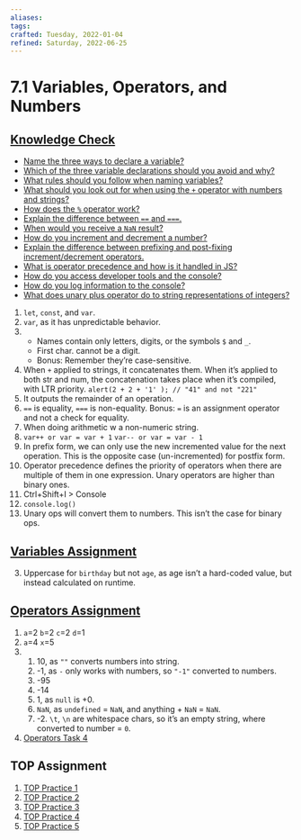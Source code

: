 ```yaml
---
aliases:
tags:
crafted: Tuesday, 2022-01-04
refined: Saturday, 2022-06-25
---
```


# 7.1 Variables, Operators, and Numbers

## [Knowledge Check](https://www.theodinproject.com/paths/foundations/courses/foundations/lessons/fundamentals-part-1#knowledge-check)

- [Name the three ways to declare a variable?](https://www.theodinproject.com/paths/foundations/courses/foundations/lessons/fundamentals-part-1#variable-declaration)
- [Which of the three variable declarations should you avoid and why?](https://www.theodinproject.com/paths/foundations/courses/foundations/lessons/fundamentals-part-1#avoid-var)
- [What rules should you follow when naming variables?](https://javascript.info/variables#variable-naming)
- [What should you look out for when using the `+` operator with numbers and strings?](https://javascript.info/operators#string-concatenation-with-binary)
- [How does the `%` operator work?](https://javascript.info/operators#remainder)
- [Explain the difference between `==` and `===`.](https://www.w3schools.com/js/js_numbers.asp)
- [When would you receive a `NaN` result?](https://www.w3schools.com/js/js_numbers.asp)
- [How do you increment and decrement a number?](https://javascript.info/operators#increment-decrement)
- [Explain the difference between prefixing and post-fixing increment/decrement operators.](https://javascript.info/operators#increment-decrement)
- [What is operator precedence and how is it handled in JS?](https://javascript.info/operators#operator-precedence)
- [How do you access developer tools and the console?](https://www.theodinproject.com/paths/foundations/courses/foundations/lessons/fundamentals-part-1#access-devTools-console)
- [How do you log information to the console?](https://www.theodinproject.com/paths/foundations/courses/foundations/lessons/fundamentals-part-1#console-log)
- [What does unary plus operator do to string representations of integers?](https://javascript.info/operators#numeric-conversion-unary)

1. `let`, `const`, and `var`.
2. `var`, as it has unpredictable behavior.
3. - Names contain only letters, digits, or the symbols `$` and `_`.
   - First char. cannot be a digit.
   - Bonus: Remember they’re case-sensitive.
4. When `+` applied to strings, it concatenates them. When it’s applied to both str and num, the concatenation takes place when it’s compiled, with LTR priority.
   `alert(2 + 2 + '1' ); // "41" and not "221"`
5. It outputs the remainder of an operation.
6. `==` is equality, `===` is non-equality. Bonus: `=` is an assignment operator and not a check for equality.
7. When doing arithmetic w a non-numeric string.
8. `var++ or var = var + 1`
   `var-- or var = var - 1`
9. In prefix form, we can only use the new incremented value for the next operation. This is the opposite case (un-incremented) for postfix form.
10. Operator precedence defines the priority of operators when there are multiple of them in one expression. Unary operators are higher than binary ones.
11. Ctrl+Shift+I > Console
12. `console.log()`
13. Unary ops will convert them to numbers. This isn’t the case for binary ops.

## [Variables Assignment](https://javascript.info/variables)

3. Uppercase for `birthday` but not `age`, as age isn’t a hard-coded value, but instead calculated on runtime.

## [Operators Assignment](https://javascript.info/operators)

1. `a`=2
   `b`=2
   `c`=2
   `d`=1
2. `a`=4
   `x`=5
3. 1. 10, as `""` converts numbers into string.
   2. -1, as `-` only works with numbers, so `"-1"` converted to numbers.
   3. -95
   4. -14
   5. 1, as `null` is +0.
   6. `NaN`, as `undefined` = `NaN`, and anything + `NaN` = `NaN`.
   7. -2. `\t`, `\n` are whitespace chars, so it’s an empty string, where converted to number = `0`.
4. [Operators Task 4](https://codepen.io/raineedust/pen/dydxKJr)

## TOP Assignment

1. [TOP Practice 1](https://codepen.io/raineedust/pen/bGLXKve)
2. [TOP Practice 2](https://codepen.io/raineedust/pen/QWQexmd)
3. [TOP Practice 3](https://codepen.io/raineedust/pen/yLvmEKo)
4. [TOP Practice 4](https://codepen.io/raineedust/pen/rNJXKdJ)
5. [TOP Practice 5](https://codepen.io/raineedust/pen/xxYvzWa)
